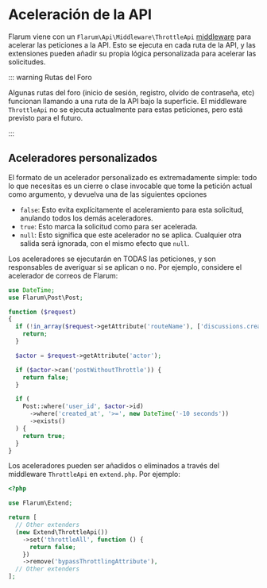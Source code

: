 # Aceleración de la API

Flarum viene con un `Flarum\Api\Middleware\ThrottleApi` [middleware](middleware.md) para acelerar las peticiones a la API.
Esto se ejecuta en cada ruta de la API, y las extensiones pueden añadir su propia lógica personalizada para acelerar las solicitudes.

::: warning Rutas del Foro

Algunas rutas del foro (inicio de sesión, registro, olvido de contraseña, etc) funcionan llamando a una ruta de la API bajo la superficie.
El middleware `ThrottleApi` no se ejecuta actualmente para estas peticiones, pero está previsto para el futuro.

:::

## Aceleradores personalizados

El formato de un acelerador personalizado es extremadamente simple: todo lo que necesitas es un cierre o clase invocable que tome la petición actual como argumento, y devuelva una de las siguientes opciones

- `false`: Esto evita explícitamente el aceleramiento para esta solicitud, anulando todos los demás aceleradores.
- `true`: Esto marca la solicitud como para ser acelerada.
- `null`: Esto significa que este acelerador no se aplica.
  Cualquier otra salida será ignorada, con el mismo efecto que `null`.

Los aceleradores se ejecutarán en TODAS las peticiones, y son responsables de averiguar si se aplican o no. Por ejemplo, considere el acelerador de correos de Flarum:

```php
use DateTime;
use Flarum\Post\Post;

function ($request)
{
  if (!in_array($request->getAttribute('routeName'), ['discussions.create', 'posts.create'])) {
    return;
  }

  $actor = $request->getAttribute('actor');

  if ($actor->can('postWithoutThrottle')) {
    return false;
  }

  if (
    Post::where('user_id', $actor->id)
      ->where('created_at', '>=', new DateTime('-10 seconds'))
      ->exists()
  ) {
    return true;
  }
}
```

Los aceleradores pueden ser añadidos o eliminados a través del middleware `ThrottleApi` en `extend.php`. Por ejemplo:

```php
<?php

use Flarum\Extend;

return [
  // Other extenders
  (new Extend\ThrottleApi())
    ->set('throttleAll', function () {
      return false;
    })
    ->remove('bypassThrottlingAttribute'),
  // Other extenders
];
```

